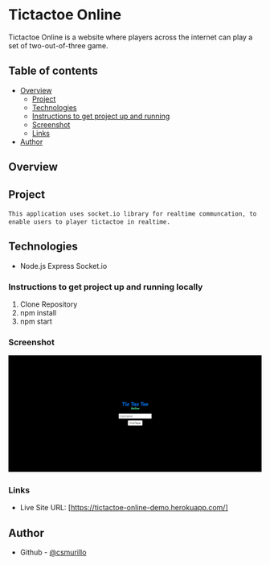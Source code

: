 # Tictactoe Online

Tictactoe Online is a website where players across the internet can play a set of two-out-of-three game.

## Table of contents

- [Overview](#overview)
  - [Project](#project)
  - [Technologies](#technologies)
  - [Instructions to get project up and running](#instructions-to-get-project-up-and-running)
  - [Screenshot](#screenshot)
  - [Links](#links)
- [Author](#author)

## Overview

## Project
    This application uses socket.io library for realtime communcation, to enable users to player tictactoe in realtime.

## Technologies
- Node.js Express Socket.io 

### Instructions to get project up and running locally

1. Clone Repository
2. npm install
3. npm start

### Screenshot

![](./screenshot.png)

### Links

- Live Site URL: [https://tictactoe-online-demo.herokuapp.com/]


## Author

- Github - [@csmurillo](https://github.com/csmurillo)


